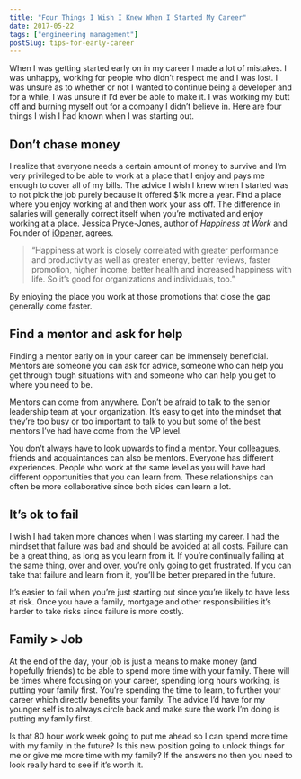```yaml
---
title: "Four Things I Wish I Knew When I Started My Career"
date: 2017-05-22
tags: ["engineering management"]
postSlug: tips-for-early-career
---
```


When I was getting started early on in my career I made a lot of mistakes. I was unhappy, working for people who didn’t respect me and I was lost. I was unsure as to whether or not I wanted to continue being a developer and for a while, I was unsure if I’d ever be able to make it. I was working my butt off and burning myself out for a company I didn’t believe in.
Here are four things I wish I had known when I was starting out.

## Don’t chase money

I realize that everyone needs a certain amount of money to survive and I’m very privileged to be able to work at a place that I enjoy and pays me enough to cover all of my bills.
The advice I wish I knew when I started was to not pick the job purely because it offered $1k more a year. Find a place where you enjoy working at and then work your ass off. The difference in salaries will generally correct itself when you’re motivated and enjoy working at a place.
Jessica Pryce-Jones, author of _Happiness at Work_ and Founder of [iOpener](https://iopenerinstitute.com/), agrees.

> “Happiness at work is closely correlated with greater performance and productivity as well as greater energy, better reviews, faster promotion, higher income, better health and increased happiness with life. So it’s good for organizations and individuals, too.”

By enjoying the place you work at those promotions that close the gap generally come faster.

## Find a mentor and ask for help

Finding a mentor early on in your career can be immensely beneficial. Mentors are someone you can ask for advice, someone who can help you get through tough situations with and someone who can help you get to where you need to be.

Mentors can come from anywhere. Don’t be afraid to talk to the senior leadership team at your organization. It’s easy to get into the mindset that they’re too busy or too important to talk to you but some of the best mentors I’ve had have come from the VP level.

You don’t always have to look upwards to find a mentor. Your colleagues, friends and acquaintances can also be mentors. Everyone has different experiences. People who work at the same level as you will have had different opportunities that you can learn from. These relationships can often be more collaborative since both sides can learn a lot.

## It’s ok to fail

I wish I had taken more chances when I was starting my career. I had the mindset that failure was bad and should be avoided at all costs. Failure can be a great thing, as long as you learn from it. If you’re continually failing at the same thing, over and over, you’re only going to get frustrated. If you can take that failure and learn from it, you’ll be better prepared in the future.

It’s easier to fail when you’re just starting out since you’re likely to have less at risk. Once you have a family, mortgage and other responsibilities it’s harder to take risks since failure is more costly.

## Family > Job

At the end of the day, your job is just a means to make money (and hopefully friends) to be able to spend more time with your family. There will be times where focusing on your career, spending long hours working, is putting your family first. You’re spending the time to learn, to further your career which directly benefits your family. The advice I’d have for my younger self is to always circle back and make sure the work I’m doing is putting my family first.

Is that 80 hour work week going to put me ahead so I can spend more time with my family in the future? Is this new position going to unlock things for me or give me more time with my family? If the answers no then you need to look really hard to see if it’s worth it.
